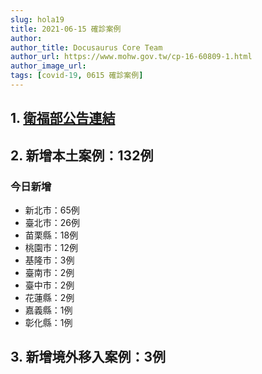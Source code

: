```yaml
---
slug: hola19
title: 2021-06-15 確診案例
author: 
author_title: Docusaurus Core Team
author_url: https://www.mohw.gov.tw/cp-16-60809-1.html
author_image_url: 
tags: [covid-19, 0615 確診案例]
---
```


## 1. [衛福部公告連結](https://www.cdc.gov.tw/Bulletin/Detail/DRnT39ZhmbVd21bWvHIEng?typeid=9)

## 2. 新增本土案例：132例

### 今日新增
* 新北市：65例
* 臺北市：26例
* 苗栗縣：18例
* 桃園市：12例
* 基隆市：3例
* 臺南市：2例
* 臺中市：2例
* 花蓮縣：2例
* 嘉義縣：1例
* 彰化縣：1例

## 3. 新增境外移入案例：3例
